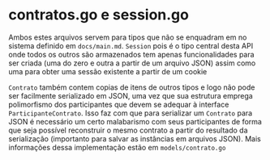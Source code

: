 # contratos.go e session.go

Ambos estes arquivos servem para tipos que não se enquadram em no sistema definido
em `docs/main.md`. `Session` pois é o tipo central desta API onde todos os outros são armazenados
tem apenas funcionalidades para ser criada (uma do zero e outra a partir de um arquivo JSON)
assim como uma para obter uma sessão existente a partir de um cookie

`Contrato` também contem copias de itens de outros tipos e logo não pode ser facilmente serializado em JSON, uma vez que sua estrutura emprega polimorfismo dos participantes que devem se adequar à interface `ParticipanteContrato`. Isso faz com que para serializar um `Contrato` para JSON é necessário um certo malabarismo com seus participantes de forma que seja possível reconstruir o mesmo contrato a partir do resultado da serialização (importanto para salvar as instâncias em arquivos JSON). Mais informações dessa implementação estão em `models/contrato.go`
